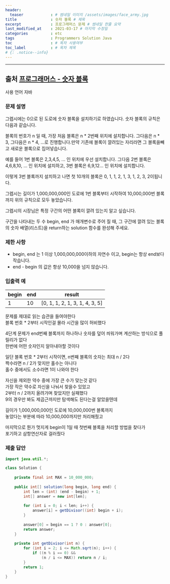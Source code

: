 ```yaml
---
header:
  teaser            : # 썸네일 이미지 /assets/images/face_army.jpg
title               : 숫자 블록 # 제목
excerpt             : 프로그래머스 문제 # 썸네일 한줄 요약
last_modified_at    : 2021-03-17 # 마지막 수정일
categories          : etc
tags                : Programmers Solution Java
toc                 : # 목차 사용여부
toc_label           : # 목차 제목
# {: .notice--info}
---
```


---
## 출처 [프로그래머스 - 숫자 블록](https://programmers.co.kr/learn/courses/30/lessons/12923)

사용 언어 자바

### 문제 설명
그렙시에는 0으로 된 도로에 숫자 블록을 설치하기로 하였습니다. 숫자 블록의 규칙은 다음과 같습니다.

블록의 번호가 n 일 때, 가장 처음 블록은 n * 2번째 위치에 설치합니다. 그다음은 n * 3, 그다음은 n * 4, ...로 진행합니다.만약 기존에 블록이 깔려있는 자리라면 그 블록을빼고 새로운 블록으로 집어넣습니다.

예를 들어 1번 블록은 2,3,4,5, ... 인 위치에 우선 설치합니다. 그다음 2번 블록은 4,6,8,10, ... 인 위치에 설치하고, 3번 블록은 6,9,12... 인 위치에 설치합니다.

이렇게 3번 블록까지 설치하고 나면 첫 10개의 블록은 0, 1, 1, 2, 1, 3, 1, 2, 3, 2이됩니다.

그렙시는 길이가 1,000,000,000인 도로에 1번 블록부터 시작하여 10,000,000번 블록까지 위의 규칙으로 모두 놓았습니다.

그렙시의 시장님은 특정 구간의 어떤 블록이 깔려 있는지 알고 싶습니다.

구간을 나타내는 두 수 begin, end 가 매개변수로 주어 질 때, 그 구간에 깔려 있는 블록의 숫자 배열(리스트)을 return하는 solution 함수를 완성해 주세요.

### 제한 사항
- begin, end 는 1 이상 1,000,000,000이하의 자연수 이고, begin는 항상 end보다 작습니다.
- end - begin 의 값은 항상 10,000을 넘지 않습니다.

### 입출력 예

|begin|end|result|
|---|---|---|
|1|10|[0, 1, 1, 2, 1, 3, 1, 4, 3, 5]|

문제를 제대로 읽는 습관을 들여야한다  
블록 번호 * 2부터 시작인걸 몰라 시간을 많이 허비했다  

4단계 문제가 end번째 블록까지 하나하나 숫자를 덮어 씌워가며 계산하는 방식으로 풀릴리가 없다  
한번에 어떤 숫자인지 알아내야할 것이다  

일단 블록 번호 * 2부터 시작이면, n번째 블록의 숫자는 최대 n / 2다  
짝수라면 n / 2가 맞지만 홀수는 아니다  
홀수 중에서도 소수라면 1이 나와야 한다  

자신을 제외한 약수 중에 가장 큰 수가 맞는것 같다  
가장 작은 약수로 자신을 나눠서 찾을수 있었고  
2부터 n / 2까지 올려가며 찾았지만 실패했다  
9의 경우만 봐도 제곱근까지만 탐색해도 된다는걸 알았을텐데  

길이가 1,000,000,000인 도로에 10,000,000번 블록까지  
놓았다는 부분에 따라 10,000,000까지만 처리해줬고  

마지막으로 뭔가 멋지게 begin이 1일 때 첫번째 블록을 처리할 방법을 찾다가  
포기하고 삼항연산자로 걸러줬다  



### 제출 답안

```java
import java.util.*;

class Solution {
    
    private final int MAX = 10_000_000;
    
    public int[] solution(long begin, long end) {
        int len = (int) (end - begin) + 1;
        int[] answer = new int[len];
        
        for (int i = 0; i < len; i++) {
            answer[i] = getDivisor((int) begin + i);
        }
        
        answer[0] = begin == 1 ? 0 : answer[0];
        return answer;
    }
    
    private int getDivisor(int n) {
        for (int i = 2; i <= Math.sqrt(n); i++) {
            if ((n % i == 0) &&
                (n / i <= MAX)) return n / i;
        }
        return 1;
    }
}
```